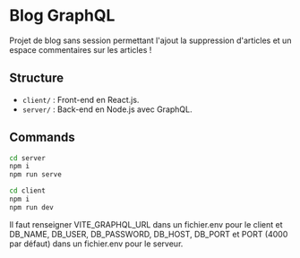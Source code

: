 # Blog GraphQL

Projet de blog sans session permettant l'ajout la suppression d'articles et un espace commentaires sur les articles !

## Structure

- `client/` : Front-end en React.js.
- `server/` : Back-end en Node.js avec GraphQL.

## Commands

```bash
cd server
npm i
npm run serve

cd client
npm i
npm run dev
```

Il faut renseigner VITE_GRAPHQL_URL dans un fichier.env pour le client et DB_NAME, DB_USER, DB_PASSWORD, DB_HOST, DB_PORT et PORT (4000 par défaut) dans un fichier.env pour le serveur.
